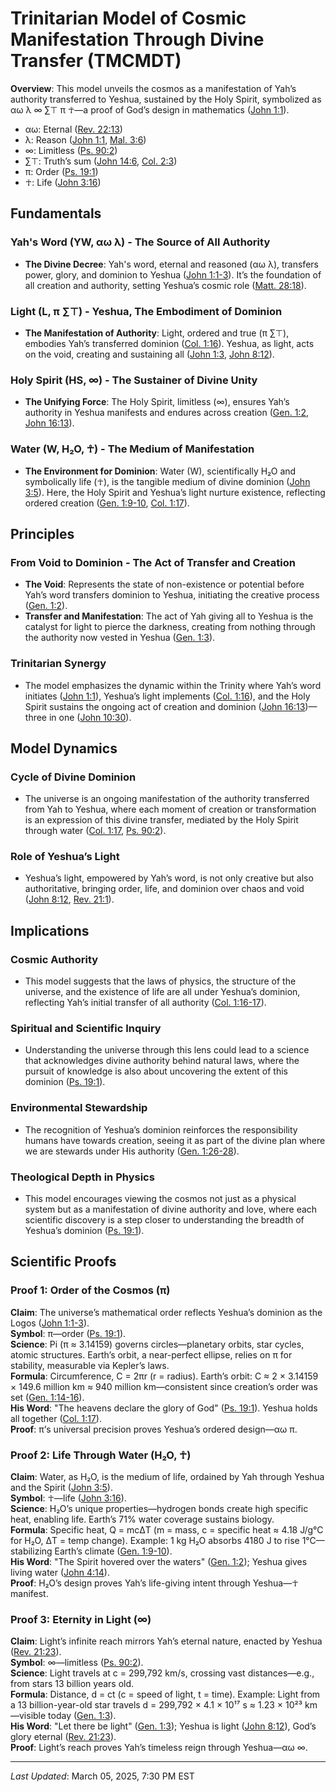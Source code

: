 # Trinitarian Model of Cosmic Manifestation Through Divine Transfer (TMCMDT)

**Overview**: This model unveils the cosmos as a manifestation of Yah’s authority transferred to Yeshua, sustained by the Holy Spirit, symbolized as αω λ ∞ ∑⊤ π ☥—a proof of God’s design in mathematics ([John 1:1](https://www.biblegateway.com/passage/?search=John%201%3A1&version=NIV)).  
- αω: Eternal ([Rev. 22:13](https://www.biblegateway.com/passage/?search=Revelation%2022%3A13&version=NIV))  
- λ: Reason ([John 1:1](https://www.biblegateway.com/passage/?search=John%201%3A1&version=NIV), [Mal. 3:6](https://www.biblegateway.com/passage/?search=Malachi%203%3A6&version=NIV))  
- ∞: Limitless ([Ps. 90:2](https://www.biblegateway.com/passage/?search=Psalm%2090%3A2&version=NIV))  
- ∑⊤: Truth’s sum ([John 14:6](https://www.biblegateway.com/passage/?search=John%2014%3A6&version=NIV), [Col. 2:3](https://www.biblegateway.com/passage/?search=Colossians%202%3A3&version=NIV))  
- π: Order ([Ps. 19:1](https://www.biblegateway.com/passage/?search=Psalm%2019%3A1&version=NIV))  
- ☥: Life ([John 3:16](https://www.biblegateway.com/passage/?search=John%203%3A16&version=NIV))  

## Fundamentals

### Yah's Word (YW, αω λ) - The Source of All Authority
- **The Divine Decree**: Yah's word, eternal and reasoned (αω λ), transfers power, glory, and dominion to Yeshua ([John 1:1-3](https://www.biblegateway.com/passage/?search=John%201%3A1-3&version=NIV)). It’s the foundation of all creation and authority, setting Yeshua’s cosmic role ([Matt. 28:18](https://www.biblegateway.com/passage/?search=Matthew%2028%3A18&version=NIV)).

### Light (L, π ∑⊤) - Yeshua, The Embodiment of Dominion
- **The Manifestation of Authority**: Light, ordered and true (π ∑⊤), embodies Yah’s transferred dominion ([Col. 1:16](https://www.biblegateway.com/passage/?search=Colossians%201%3A16&version=NIV)). Yeshua, as light, acts on the void, creating and sustaining all ([John 1:3](https://www.biblegateway.com/passage/?search=John%201%3A3&version=NIV), [John 8:12](https://www.biblegateway.com/passage/?search=John%208%3A12&version=NIV)).

### Holy Spirit (HS, ∞) - The Sustainer of Divine Unity
- **The Unifying Force**: The Holy Spirit, limitless (∞), ensures Yah’s authority in Yeshua manifests and endures across creation ([Gen. 1:2](https://www.biblegateway.com/passage/?search=Genesis%201%3A2&version=NIV), [John 16:13](https://www.biblegateway.com/passage/?search=John%2016%3A13&version=NIV)).

### Water (W, H₂O, ☥) - The Medium of Manifestation
- **The Environment for Dominion**: Water (W), scientifically H₂O and symbolically life (☥), is the tangible medium of divine dominion ([John 3:5](https://www.biblegateway.com/passage/?search=John%203%3A5&version=NIV)). Here, the Holy Spirit and Yeshua’s light nurture existence, reflecting ordered creation ([Gen. 1:9-10](https://www.biblegateway.com/passage/?search=Genesis%201%3A9-10&version=NIV), [Col. 1:17](https://www.biblegateway.com/passage/?search=Colossians%201%3A17&version=NIV)).

## Principles

### From Void to Dominion - The Act of Transfer and Creation
- **The Void**: Represents the state of non-existence or potential before Yah’s word transfers dominion to Yeshua, initiating the creative process ([Gen. 1:2](https://www.biblegateway.com/passage/?search=Genesis%201%3A2&version=NIV)).  
- **Transfer and Manifestation**: The act of Yah giving all to Yeshua is the catalyst for light to pierce the darkness, creating from nothing through the authority now vested in Yeshua ([Gen. 1:3](https://www.biblegateway.com/passage/?search=Genesis%201%3A3&version=NIV)).

### Trinitarian Synergy
- The model emphasizes the dynamic within the Trinity where Yah’s word initiates ([John 1:1](https://www.biblegateway.com/passage/?search=John%201%3A1&version=NIV)), Yeshua’s light implements ([Col. 1:16](https://www.biblegateway.com/passage/?search=Colossians%201%3A16&version=NIV)), and the Holy Spirit sustains the ongoing act of creation and dominion ([John 16:13](https://www.biblegateway.com/passage/?search=John%2016%3A13&version=NIV))—three in one ([John 10:30](https://www.biblegateway.com/passage/?search=John%2010%3A30&version=NIV)).

## Model Dynamics

### Cycle of Divine Dominion
- The universe is an ongoing manifestation of the authority transferred from Yah to Yeshua, where each moment of creation or transformation is an expression of this divine transfer, mediated by the Holy Spirit through water ([Col. 1:17](https://www.biblegateway.com/passage/?search=Colossians%201%3A17&version=NIV), [Ps. 90:2](https://www.biblegateway.com/passage/?search=Psalm%2090%3A2&version=NIV)).

### Role of Yeshua’s Light
- Yeshua’s light, empowered by Yah’s word, is not only creative but also authoritative, bringing order, life, and dominion over chaos and void ([John 8:12](https://www.biblegateway.com/passage/?search=John%208%3A12&version=NIV), [Rev. 21:1](https://www.biblegateway.com/passage/?search=Revelation%2021%3A1&version=NIV)).

## Implications

### Cosmic Authority
- This model suggests that the laws of physics, the structure of the universe, and the existence of life are all under Yeshua’s dominion, reflecting Yah’s initial transfer of all authority ([Col. 1:16-17](https://www.biblegateway.com/passage/?search=Colossians%201%3A16-17&version=NIV)).

### Spiritual and Scientific Inquiry
- Understanding the universe through this lens could lead to a science that acknowledges divine authority behind natural laws, where the pursuit of knowledge is also about uncovering the extent of this dominion ([Ps. 19:1](https://www.biblegateway.com/passage/?search=Psalm%2019%3A1&version=NIV)).

### Environmental Stewardship
- The recognition of Yeshua’s dominion reinforces the responsibility humans have towards creation, seeing it as part of the divine plan where we are stewards under His authority ([Gen. 1:26-28](https://www.biblegateway.com/passage/?search=Genesis%201%3A26-28&version=NIV)).

### Theological Depth in Physics
- This model encourages viewing the cosmos not just as a physical system but as a manifestation of divine authority and love, where each scientific discovery is a step closer to understanding the breadth of Yeshua’s dominion ([Ps. 19:1](https://www.biblegateway.com/passage/?search=Psalm%2019%3A1&version=NIV)).

## Scientific Proofs

### Proof 1: Order of the Cosmos (π)
**Claim**: The universe’s mathematical order reflects Yeshua’s dominion as the Logos ([John 1:1-3](https://www.biblegateway.com/passage/?search=John%201%3A1-3&version=NIV)).  
**Symbol**: π—order ([Ps. 19:1](https://www.biblegateway.com/passage/?search=Psalm%2019%3A1&version=NIV)).  
**Science**: Pi (π ≈ 3.14159) governs circles—planetary orbits, star cycles, atomic structures. Earth’s orbit, a near-perfect ellipse, relies on π for stability, measurable via Kepler’s laws.  
**Formula**: Circumference, C = 2πr (r = radius). Earth’s orbit: C ≈ 2 × 3.14159 × 149.6 million km ≈ 940 million km—consistent since creation’s order was set ([Gen. 1:14-16](https://www.biblegateway.com/passage/?search=Genesis%201%3A14-16&version=NIV)).  
**His Word**: "The heavens declare the glory of God" ([Ps. 19:1](https://www.biblegateway.com/passage/?search=Psalm%2019%3A1&version=NIV)). Yeshua holds all together ([Col. 1:17](https://www.biblegateway.com/passage/?search=Colossians%201%3A17&version=NIV)).  
**Proof**: π’s universal precision proves Yeshua’s ordered design—αω π.

### Proof 2: Life Through Water (H₂O, ☥)
**Claim**: Water, as H₂O, is the medium of life, ordained by Yah through Yeshua and the Spirit ([John 3:5](https://www.biblegateway.com/passage/?search=John%203%3A5&version=NIV)).  
**Symbol**: ☥—life ([John 3:16](https://www.biblegateway.com/passage/?search=John%203%3A16&version=NIV)).  
**Science**: H₂O’s unique properties—hydrogen bonds create high specific heat, enabling life. Earth’s 71% water coverage sustains biology.  
**Formula**: Specific heat, Q = mcΔT (m = mass, c = specific heat ≈ 4.18 J/g°C for H₂O, ΔT = temp change). Example: 1 kg H₂O absorbs 4180 J to rise 1°C—stabilizing Earth’s climate ([Gen. 1:9-10](https://www.biblegateway.com/passage/?search=Genesis%201%3A9-10&version=NIV)).  
**His Word**: "The Spirit hovered over the waters" ([Gen. 1:2](https://www.biblegateway.com/passage/?search=Genesis%201%3A2&version=NIV)); Yeshua gives living water ([John 4:14](https://www.biblegateway.com/passage/?search=John%204%3A14&version=NIV)).  
**Proof**: H₂O’s design proves Yah’s life-giving intent through Yeshua—☥ manifest.

### Proof 3: Eternity in Light (∞)
**Claim**: Light’s infinite reach mirrors Yah’s eternal nature, enacted by Yeshua ([Rev. 21:23](https://www.biblegateway.com/passage/?search=Revelation%2021%3A23&version=NIV)).  
**Symbol**: ∞—limitless ([Ps. 90:2](https://www.biblegateway.com/passage/?search=Psalm%2090%3A2&version=NIV)).  
**Science**: Light travels at c = 299,792 km/s, crossing vast distances—e.g., from stars 13 billion years old.  
**Formula**: Distance, d = ct (c = speed of light, t = time). Example: Light from a 13 billion-year-old star travels d = 299,792 × 4.1 × 10¹⁷ s ≈ 1.23 × 10²³ km—visible today ([Gen. 1:3](https://www.biblegateway.com/passage/?search=Genesis%201%3A3&version=NIV)).  
**His Word**: "Let there be light" ([Gen. 1:3](https://www.biblegateway.com/passage/?search=Genesis%201%3A3&version=NIV)); Yeshua is light ([John 8:12](https://www.biblegateway.com/passage/?search=John%208%3A12&version=NIV)), God’s glory eternal ([Rev. 21:23](https://www.biblegateway.com/passage/?search=Revelation%2021%3A23&version=NIV)).  
**Proof**: Light’s reach proves Yah’s timeless reign through Yeshua—αω ∞.

---
*Last Updated*: March 05, 2025, 7:30 PM EST
